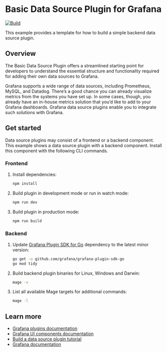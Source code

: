 # Basic Data Source Plugin for Grafana

[![Build](https://github.com/grafana/grafana-starter-datasource/workflows/CI/badge.svg)](https://github.com/grafana/grafana-starter-datasource/actions?query=workflow%3A%22CI%22)

This example provides a template for how to build a simple backend data source plugin. 
## Overview

The Basic Data Source Plugin offers a streamlined starting point for developers to understand the essential structure and functionality required for adding their own data sources to Grafana.

Grafana supports a wide range of data sources, including Prometheus, MySQL, and Datadog. There’s a good chance you can already visualize metrics from the systems you have set up. In some cases, though, you already have an in-house metrics solution that you’d like to add to your Grafana dashboards. Grafana data source plugins enable you to integrate such solutions with Grafana.

## Get started

Data source plugins may consist of a frontend or a backend component.  This example shows a data source plugin with a backend component. Install this component with the following CLI commands.

### Frontend

1. Install dependencies:

   ```bash
   npm install
   ```

2. Build plugin in development mode or run in watch mode:

   ```bash
   npm run dev
   ```

3. Build plugin in production mode:

   ```bash
   npm run build
   ```

### Backend

1. Update [Grafana Plugin SDK for Go](https://grafana.com/developers/plugin-tools/introduction/grafana-plugin-sdk-for-go) dependency to the latest minor version:

   ```bash
   go get -u github.com/grafana/grafana-plugin-sdk-go
   go mod tidy
   ```

2. Build backend plugin binaries for Linux, Windows and Darwin:

   ```bash
   mage -v
   ```

3. List all available Mage targets for additional commands:

   ```bash
   mage -l
   ```

## Learn more

- [Grafana plugins documentation](https://grafana.com/developers/plugin-tools/)
- [Grafana UI components documentation](https://developers.grafana.com/ui/latest/index.html)
- [Build a data source plugin tutorial](https://grafana.com/developers/plugin-tools/tutorials/build-a-data-source-plugin)
- [Grafana documentation](https://grafana.com/docs/)
